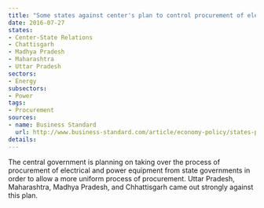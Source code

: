 ```yaml
---
title: "Some states against center's plan to control procurement of electrical and power equipment"
date: 2016-07-27
states:
- Center-State Relations
- Chattisgarh
- Madhya Pradesh
- Maharashtra
- Uttar Pradesh
sectors:
- Energy
subsectors:
- Power
tags:
- Procurement
sources:
- name: Business Standard
  url: http://www.business-standard.com/article/economy-policy/states-pull-the-plug-on-mega-power-equipment-tender-116072100001_1.html
details:
---
```


The central government is planning on taking over the process of procurement of electrical and power equipment from state governments in order to allow a more uniform process of procurement. Uttar Pradesh, Maharashtra, Madhya Pradesh, and Chhattisgarh came out strongly against this plan.
